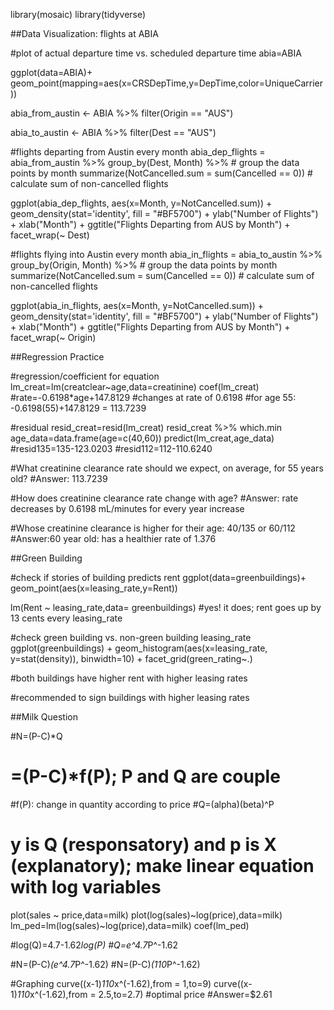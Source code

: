 library(mosaic)
library(tidyverse)

##Data Visualization: flights at ABIA

#plot of actual departure time vs. scheduled departure time
abia=ABIA

ggplot(data=ABIA)+
    geom_point(mapping=aes(x=CRSDepTime,y=DepTime,color=UniqueCarrier))

abia_from_austin <- ABIA %>%
  filter(Origin == "AUS")

abia_to_austin <- ABIA %>%
  filter(Dest == "AUS")

#flights departing from Austin every month
abia_dep_flights = abia_from_austin %>%
  group_by(Dest, Month)  %>%  # group the data points by month
  summarize(NotCancelled.sum = sum(Cancelled == 0))  # calculate sum of non-cancelled flights

ggplot(abia_dep_flights, aes(x=Month, y=NotCancelled.sum)) + 
  geom_density(stat='identity', fill = "#BF5700") +
  ylab("Number of Flights") +
  xlab("Month") +
  ggtitle("Flights Departing from AUS by Month") +
  facet_wrap(~ Dest)

#flights flying into Austin every month
abia_in_flights = abia_to_austin %>%
  group_by(Origin, Month)  %>%  # group the data points by month
  summarize(NotCancelled.sum = sum(Cancelled == 0))  # calculate sum of non-cancelled flights

ggplot(abia_in_flights, aes(x=Month, y=NotCancelled.sum)) + 
  geom_density(stat='identity', fill = "#BF5700") +
  ylab("Number of Flights") +
  xlab("Month") +
  ggtitle("Flights Departing from AUS by Month") +
  facet_wrap(~ Origin)

##Regression Practice

#regression/coefficient for equation
lm_creat=lm(creatclear~age,data=creatinine)
coef(lm_creat)
#rate=-0.6198*age+147.8129
#changes at rate of 0.6198
#for age 55: -0.6198(55)+147.8129 = 113.7239

#residual
resid_creat=resid(lm_creat)
resid_creat %>% which.min
age_data=data.frame(age=c(40,60))
predict(lm_creat,age_data)
#resid135=135-123.0203
#resid112=112-110.6240

#What creatinine clearance rate should we expect, on average, for 55 years old?
#Answer: 113.7239

#How does creatinine clearance rate change with age?
#Answer: rate decreases by 0.6198 mL/minutes for every year increase

#Whose creatinine clearance is higher for their age: 40/135 or 60/112
#Answer:60 year old: has a healthier rate of 1.376


##Green Building

#check if stories of building predicts rent
ggplot(data=greenbuildings)+
  geom_point(aes(x=leasing_rate,y=Rent))

lm(Rent ~ leasing_rate,data= greenbuildings)
#yes! it does; rent goes up by 13 cents every leasing_rate

#check green building vs. non-green building leasing_rate
ggplot(greenbuildings) + 
  geom_histogram(aes(x=leasing_rate, y=stat(density)), binwidth=10) + 
  facet_grid(green_rating~.)

#both buildings have higher rent with higher leasing rates

#recommended to sign buildings with higher leasing rates
  

##Milk Question

#N=(P-C)*Q
# =(P-C)*f(P); P and Q are couple

#f(P): change in quantity according to price
#Q=(alpha)(beta)^P
# y is Q (responsatory) and p is X (explanatory); make linear equation with log variables

plot(sales ~ price,data=milk)
plot(log(sales)~log(price),data=milk)
lm_ped=lm(log(sales)~log(price),data=milk)
coef(lm_ped)

#log(Q)=4.7-1.62*log(P)
#Q=e^4.7*P^-1.62

#N=(P-C)*(e^4.7*P^-1.62)
#N=(P-C)*(110*P^-1.62)

#Graphing
curve((x-1)*110*x^(-1.62),from = 1,to=9)
curve((x-1)*110*x^(-1.62),from = 2.5,to=2.7)
#optimal price
#Answer=$2.61
